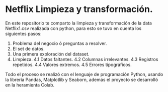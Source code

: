 # Netflix Limpieza y transformación.
En este repositorio te comparto la limpieza y transformación de la data Netflix1.csv realizada con python, para esto se tuvo en cuenta los siguientes pasos:

  1. Problema del negocio ó preguntas a resolver.
  2. El set de datos.
  3. Una primera exploración del dataset.
  4. Limpieza.
  4.1 Datos faltantes.
  4.2 Columnas irrelevantes.
  4.3 Registros repetidos.
  4.4 Valores extremos.
  4.5 Errores tipográficos.

Todo el proceso se realizó con el lenguaje de programación Python, usando la librería Pandas, Matplotlib y Seaborn, además el proyecto se desarrolló en la heramienta Colab.
     
